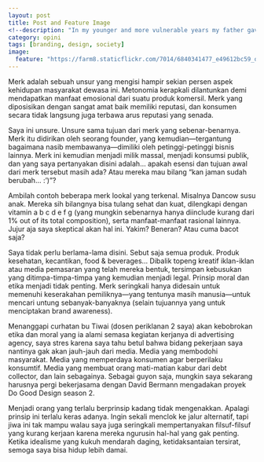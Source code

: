 ```yaml
---
layout: post
title: Post and Feature Image
<!--description: "In my younger and more vulnerable years my father gave me some advice that I’ve been turning over in my mind ever since."-->
category: opini
tags: [branding, design, society]
image:
  feature: "https://farm8.staticflickr.com/7014/6840341477_e49612bc59_o_d.jpg"
---
```


Merk adalah sebuah unsur yang mengisi hampir sekian persen aspek kehidupan masyarakat dewasa ini. Metonomia kerapkali dilantunkan demi mendapatkan manfaat emosional dari suatu produk komersil. Merk yang diposisikan dengan sangat amat baik memiliki reputasi, dan konsumen secara tidak langsung juga terbawa arus reputasi yang senada.

Saya ini unsure. Unsure sama tujuan dari merk yang sebenar-benarnya. Merk itu didirikan oleh seorang founder, yang kemudian—tergantung bagaimana nasib membawanya—dimiliki oleh petinggi-petinggi bisnis lainnya. Merk ini kemudian menjadi milik massal, menjadi konsumsi publik, dan yang saya pertanyakan disini adalah... apakah esensi dan tujuan awal dari merk tersebut masih ada? Atau mereka mau bilang “kan jaman sudah berubah... :’)”?

Ambilah contoh beberapa merk lookal yang terkenal. Misalnya Dancow susu anak. Mereka sih bilangnya bisa tulang sehat dan kuat, dilengkapi dengan vitamin a b c d e f g (yang mungkin sebenarnya hanya diinclude kurang dari 1% out of its total composition), serta manfaat-manfaat rasional lainnya. Jujur aja saya skeptical akan hal ini. Yakim? Beneran? Atau cuma bacot saja?

Saya tidak perlu berlama-lama disini. Sebut saja semua produk. Produk kesehatan, kecantikan, food & beverages... Dibalik topeng kreatif iklan-iklan atau media pemasaran yang telah mereka bentuk, tersimpan kebusukan yang ditimpa-timpa-timpa yang kemudian menjadi legal. Prinsip moral dan etika menjadi tidak penting. Merk seringkali hanya didesain untuk memenuhi keserakahan pemiliknya—yang tentunya masih manusia—untuk mencari untung sebanyak-banyaknya (selain tujuannya yang untuk menciptakan brand awareness).

Menanggapi curhatan bu Tiwai (dosen periklanan 2 saya) akan kebobrokan etika dan moral yang ia alami semasa kegiatan kerjanya di advertising agency, saya stres karena saya tahu betul bahwa bidang pekerjaan saya nantinya gak akan jauh-jauh dari media. Media yang membodohi masyarakat. Media yang memperdaya konsumen agar berperilaku konsumtif. Media yang membuat orang mati-matian kabur dari debt collector, dan lain sebagainya. Sebagai guyon saja, mungkin saya sekarang harusnya pergi bekerjasama dengan David Bermann mengadakan proyek Do Good Design season 2. 

Menjadi orang yang terlalu berprinsip kadang tidak mengenakkan. Apalagi prinsip ini terlalu keras adanya. Ingin sekali menclok ke jalur alternatif, tapi jiwa ini tak mampu walau saya juga seringkali mempertanyakan filsuf-filsuf yang kurang kerjaan karena mereka ngurusin hal-hal yang gak penting. Ketika idealisme yang kukuh mendarah daging, ketidaksantaian tersirat, semoga saya bisa hidup lebih damai.
